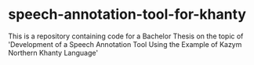 # speech-annotation-tool-for-khanty
This is a repository containing code for a Bachelor Thesis on the topic of 'Development of a Speech Annotation Tool Using the Example of Kazym Northern Khanty Language'
